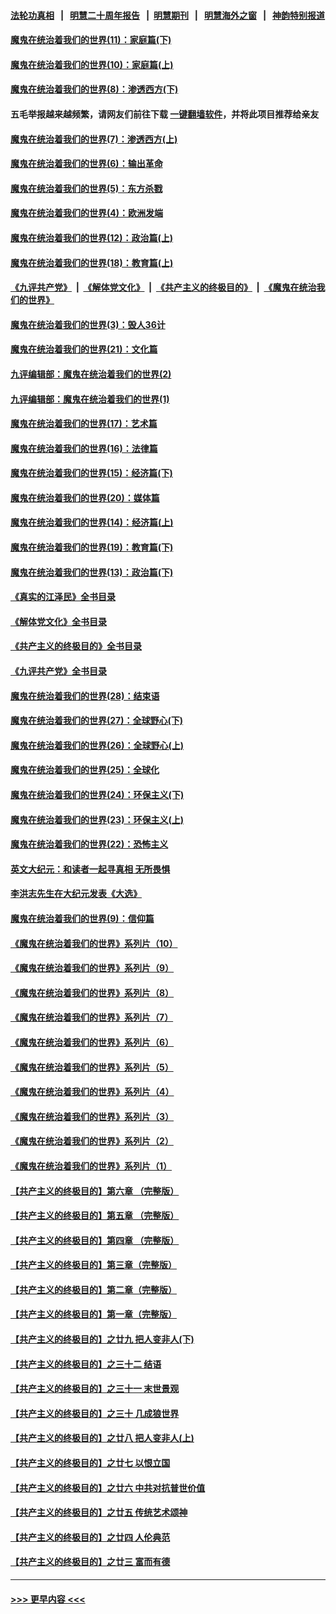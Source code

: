 #### [法轮功真相](https://github.com/gfw-breaker/truth/blob/master/README.md?t=0) &nbsp;&nbsp;|&nbsp;&nbsp; [明慧二十周年报告](https://github.com/gfw-breaker/mh-reports/blob/master/README.md?t=0) &nbsp;&nbsp;|&nbsp;&nbsp;[明慧期刊](https://github.com/gfw-breaker/mh-qikan) &nbsp;&nbsp;|&nbsp;&nbsp; [明慧海外之窗](https://github.com/gfw-breaker/mh-news/blob/master/README.md?t=0) &nbsp;&nbsp;|&nbsp;&nbsp; [神韵特别报道](https://github.com/gfw-breaker/mh-news/blob/master/shenyun.md?t=0)
#### [魔鬼在统治着我们的世界(11)：家庭篇(下)](../pages/nsc422/n10440961.md?t=11222150) 
#### [魔鬼在统治着我们的世界(10)：家庭篇(上)](../pages/nsc422/n10435448.md?t=11222150) 
#### [魔鬼在统治着我们的世界(8)：渗透西方(下)](../pages/nsc422/n10429603.md?t=11222150) 
#### 五毛举报越来越频繁，请网友们前往下载 [一键翻墙软件](https://github.com/gfw-breaker/ssr-accounts)，并将此项目推荐给亲友
#### [魔鬼在统治着我们的世界(7)：渗透西方(上)](../pages/nsc422/n10426013.md?t=11222150) 
#### [魔鬼在统治着我们的世界(6)：输出革命](../pages/nsc422/n10421536.md?t=11222150) 
#### [魔鬼在统治着我们的世界(5)：东方杀戮](../pages/nsc422/n10417707.md?t=11222150) 
#### [魔鬼在统治着我们的世界(4)：欧洲发端](../pages/nsc422/n10414890.md?t=11222150) 
#### [魔鬼在统治着我们的世界(12)：政治篇(上)](../pages/nsc422/n10444576.md?t=11222150) 
#### [魔鬼在统治着我们的世界(18)：教育篇(上)](../pages/nsc422/n10526970.md?t=11222150) 
#### [《九评共产党》](https://github.com/begood0513/9ping.md/blob/master/README.md) &nbsp;|&nbsp; [《解体党文化》](../../../../jtdwh.md/blob/master/README.md)  &nbsp;|&nbsp; [《共产主义的终极目的》](../../../../gczydzjmd.md/blob/master/README.md) &nbsp;|&nbsp; [《魔鬼在统治我们的世界》](../../../../mgztzwmdsj.md/blob/master/README.md) 
#### [魔鬼在统治着我们的世界(3)：毁人36计](../pages/nsc422/n10411583.md?t=11222150) 
#### [魔鬼在统治着我们的世界(21)：文化篇](../pages/nsc422/n10597706.md?t=11222150) 
#### [九评编辑部：魔鬼在统治着我们的世界(2)](../pages/nsc422/n10410036.md?t=11222150) 
#### [九评编辑部：魔鬼在统治着我们的世界(1)](../pages/nsc422/n10406825.md?t=11222150) 
#### [魔鬼在统治着我们的世界(17)：艺术篇](../pages/nsc422/n10499093.md?t=11222150) 
#### [魔鬼在统治着我们的世界(16)：法律篇](../pages/nsc422/n10485969.md?t=11222150) 
#### [魔鬼在统治着我们的世界(15)：经济篇(下)](../pages/nsc422/n10469975.md?t=11222150) 
#### [魔鬼在统治着我们的世界(20)：媒体篇](../pages/nsc422/n10586579.md?t=11222150) 
#### [魔鬼在统治着我们的世界(14)：经济篇(上)](../pages/nsc422/n10457370.md?t=11222150) 
#### [魔鬼在统治着我们的世界(19)：教育篇(下)](../pages/nsc422/n10564808.md?t=11222150) 
#### [魔鬼在统治着我们的世界(13)：政治篇(下)](../pages/nsc422/n10448270.md?t=11222150) 
#### [《真实的江泽民》全书目录](../pages/nsc422/n13721399.md?t=11222150) 
#### [《解体党文化》全书目录](../pages/nsc422/n13721157.md?t=11222150) 
#### [《共产主义的终极目的》全书目录](../pages/nsc422/n13721048.md?t=11222150) 
#### [《九评共产党》全书目录](../pages/nsc422/n13708085.md?t=11222150) 
#### [魔鬼在统治着我们的世界(28)：结束语](../pages/nsc422/n10936246.md?t=11222150) 
#### [魔鬼在统治着我们的世界(27)：全球野心(下)](../pages/nsc422/n10928319.md?t=11222150) 
#### [魔鬼在统治着我们的世界(26)：全球野心(上)](../pages/nsc422/n10900318.md?t=11222150) 
#### [魔鬼在统治着我们的世界(25)：全球化](../pages/nsc422/n10788205.md?t=11222150) 
#### [魔鬼在统治着我们的世界(24)：环保主义(下)](../pages/nsc422/n10695307.md?t=11222150) 
#### [魔鬼在统治着我们的世界(23)：环保主义(上)](../pages/nsc422/n10688613.md?t=11222150) 
#### [魔鬼在统治着我们的世界(22)：恐怖主义](../pages/nsc422/n10614727.md?t=11222150) 
#### [英文大纪元：和读者一起寻真相 无所畏惧](../pages/nsc422/n12542027.md?t=11222150) 
#### [李洪志先生在大纪元发表《大选》](../pages/nsc422/n12534746.md?t=11222150) 
#### [魔鬼在统治着我们的世界(9)：信仰篇](../pages/nsc422/n10432159.md?t=11222150) 
#### [《魔鬼在统治着我们的世界》系列片（10）](../pages/nsc422/n12292670.md?t=11222150) 
#### [《魔鬼在统治着我们的世界》系列片（9）](../pages/nsc422/n12290859.md?t=11222150) 
#### [《魔鬼在统治着我们的世界》系列片（8）](../pages/nsc422/n12287445.md?t=11222150) 
#### [《魔鬼在统治着我们的世界》系列片（7）](../pages/nsc422/n12283425.md?t=11222150) 
#### [《魔鬼在统治着我们的世界》系列片（6）](../pages/nsc422/n12282314.md?t=11222150) 
#### [《魔鬼在统治着我们的世界》系列片（5）](../pages/nsc422/n12281419.md?t=11222150) 
#### [《魔鬼在统治着我们的世界》系列片（4）](../pages/nsc422/n12274024.md?t=11222150) 
#### [《魔鬼在统治着我们的世界》系列片（3）](../pages/nsc422/n12271322.md?t=11222150) 
#### [《魔鬼在统治着我们的世界》系列片（2）](../pages/nsc422/n12269049.md?t=11222150) 
#### [《魔鬼在统治着我们的世界》系列片（1）](../pages/nsc422/n12267575.md?t=11222150) 
#### [【共产主义的终极目的】第六章 （完整版）](../pages/nsc422/n11428913.md?t=11222150) 
#### [【共产主义的终极目的】第五章 （完整版）](../pages/nsc422/n11428912.md?t=11222150) 
#### [【共产主义的终极目的】第四章 （完整版）](../pages/nsc422/n11428907.md?t=11222150) 
#### [【共产主义的终极目的】第三章（完整版）](../pages/nsc422/n11428848.md?t=11222150) 
#### [【共产主义的终极目的】第二章（完整版）](../pages/nsc422/n11428831.md?t=11222150) 
#### [【共产主义的终极目的】第一章（完整版）](../pages/nsc422/n11417651.md?t=11222150) 
#### [【共产主义的终极目的】之廿九 把人变非人(下)](../pages/nsc422/n11344140.md?t=11222150) 
#### [【共产主义的终极目的】之三十二 结语](../pages/nsc422/n11360535.md?t=11222150) 
#### [【共产主义的终极目的】之三十一 末世景观](../pages/nsc422/n11351129.md?t=11222150) 
#### [【共产主义的终极目的】之三十 几成狼世界](../pages/nsc422/n11348280.md?t=11222150) 
#### [【共产主义的终极目的】之廿八 把人变非人(上)](../pages/nsc422/n11340492.md?t=11222150) 
#### [【共产主义的终极目的】之廿七 以恨立国](../pages/nsc422/n11336944.md?t=11222150) 
#### [【共产主义的终极目的】之廿六 中共对抗普世价值](../pages/nsc422/n11324785.md?t=11222150) 
#### [【共产主义的终极目的】之廿五 传统艺术颂神](../pages/nsc422/n11296396.md?t=11222150) 
#### [【共产主义的终极目的】之廿四 人伦典范](../pages/nsc422/n11296397.md?t=11222150) 
#### [【共产主义的终极目的】之廿三 富而有德](../pages/nsc422/n11283598.md?t=11222150) 

----
#### [ >>> 更早内容 <<< ](../indexes/nsc422-earlier.md)
